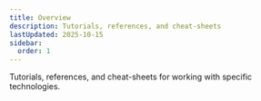 ```yaml
---
title: Overview
description: Tutorials, references, and cheat-sheets
lastUpdated: 2025-10-15
sidebar:
  order: 1
---
```


Tutorials, references, and cheat-sheets for working with specific technologies.